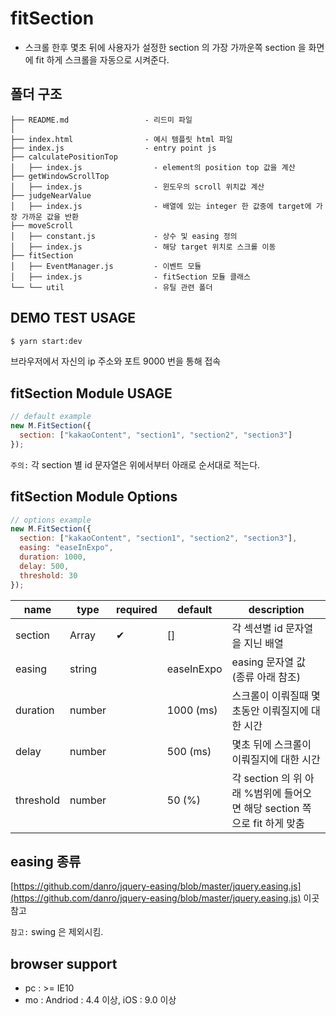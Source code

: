 # fitSection

- 스크롤 한후 몇초 뒤에 사용자가 설정한 section 의 가장 가까운쪽 section 을 화면에 fit 하게 스크롤을 자동으로 시켜준다.

## 폴더 구조

```
├── README.md                 - 리드미 파일
│
├── index.html                - 예시 템플릿 html 파일
├── index.js                  - entry point js
├── calculatePositionTop
│   ├── index.js                - element의 position top 값을 계산
├── getWindowScrollTop
│   ├── index.js                - 윈도우의 scroll 위치값 계산
├── judgeNearValue
│   ├── index.js                - 배열에 있는 integer 한 값중에 target에 가장 가까운 값을 반환
├── moveScroll
│   ├── constant.js             - 상수 및 easing 정의
│   ├── index.js                - 해당 target 위치로 스크롤 이동
├── fitSection
│   ├── EventManager.js         - 이벤트 모듈
│   ├── index.js                - fitSection 모듈 클래스
└── └── util                    - 유틸 관련 폴더
```

## DEMO TEST USAGE

```sh
$ yarn start:dev
```

브라우저에서 자신의 ip 주소와 포트 9000 번을 통해 접속

## fitSection Module USAGE

```javascript
// default example
new M.FitSection({
  section: ["kakaoContent", "section1", "section2", "section3"]
});
```

`주의:` 각 section 별 id 문자열은 위에서부터 아래로 순서대로 적는다.

## fitSection Module Options

```javascript
// options example
new M.FitSection({
  section: ["kakaoContent", "section1", "section2", "section3"],
  easing: "easeInExpo",
  duration: 1000,
  delay: 500,
  threshold: 30
});
```

| name      | type   | required | default    | description                                                              |
| --------- | ------ | -------- | ---------- | ------------------------------------------------------------------------ |
| section   | Array  | ✔        | []         | 각 섹션별 id 문자열을 지닌 배열                                          |
| easing    | string |          | easeInExpo | easing 문자열 값 (종류 아래 참조)                                        |
| duration  | number |          | 1000 (ms)  | 스크롤이 이뤄질때 몇초동안 이뤄질지에 대한 시간                          |
| delay     | number |          | 500 (ms)   | 몇초 뒤에 스크롤이 이뤄질지에 대한 시간                                  |
| threshold | number |          | 50 (%)     | 각 section 의 위 아래 %범위에 들어오면 해당 section 쪽으로 fit 하게 맞춤 |

## easing 종류

[https://github.com/danro/jquery-easing/blob/master/jquery.easing.js](https://github.com/danro/jquery-easing/blob/master/jquery.easing.js) 이곳 참고

`참고:` swing 은 제외시킴.

## browser support

- pc : >= IE10
- mo : Andriod : 4.4 이상, iOS : 9.0 이상
